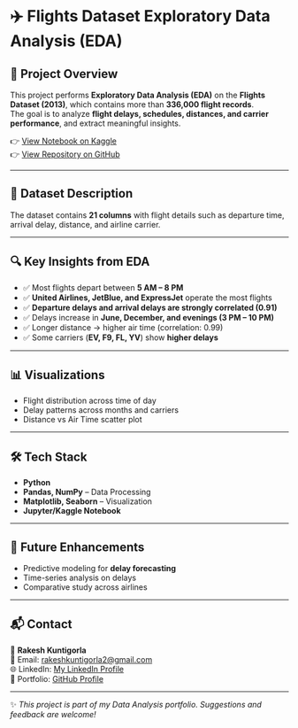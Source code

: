 # ✈️ Flights Dataset Exploratory Data Analysis (EDA)

## 📌 Project Overview
This project performs **Exploratory Data Analysis (EDA)** on the **Flights Dataset (2013)**, which contains more than **336,000 flight records**.  
The goal is to analyze **flight delays, schedules, distances, and carrier performance**, and extract meaningful insights.  

👉 [View Notebook on Kaggle](https://www.kaggle.com/code/rakesh00966/flights-eda)  
👉 [View Repository on GitHub](https://github.com/Rakesh00966/Flight-Dataset/blob/main/Flights-DATASET-EDA.ipynb)  

---

## 📂 Dataset Description
The dataset contains **21 columns** with flight details such as departure time, arrival delay, distance, and airline carrier.  

---

## 🔍 Key Insights from EDA
- ✅ Most flights depart between **5 AM – 8 PM**  
- ✅ **United Airlines, JetBlue, and ExpressJet** operate the most flights  
- ✅ **Departure delays and arrival delays are strongly correlated (0.91)**  
- ✅ Delays increase in **June, December, and evenings (3 PM – 10 PM)**  
- ✅ Longer distance → higher air time (correlation: 0.99)  
- ✅ Some carriers (**EV, F9, FL, YV**) show **higher delays**  

---

## 📊 Visualizations
- Flight distribution across time of day  
- Delay patterns across months and carriers  
- Distance vs Air Time scatter plot    

---

## 🛠️ Tech Stack
- **Python**  
- **Pandas, NumPy** – Data Processing  
- **Matplotlib, Seaborn** – Visualization  
- **Jupyter/Kaggle Notebook**  

---

## 🚀 Future Enhancements
- Predictive modeling for **delay forecasting**  
- Time-series analysis on delays  
- Comparative study across airlines  

---

## 📬 Contact
👤 **Rakesh Kuntigorla**  
📧 Email: rakeshkuntigorla2@gmail.com  
🌐 LinkedIn: [My LinkedIn Profile](https://www.linkedin.com/in/rakesh572/)  
📂 Portfolio: [GitHub Profile](https://github.com/Rakesh00966/ABOUT-ME)  

---

✨ *This project is part of my Data Analysis portfolio. Suggestions and feedback are welcome!*  
